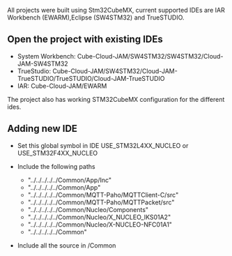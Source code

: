 All projects were built using Stm32CubeMX, current supported IDEs are IAR Workbench (EWARM),Eclipse (SW4STM32) and TrueSTUDIO.

## Open the project with existing IDEs

- System Workbench:
    Cube-Cloud-JAM/SW4STM32/SW4STM32/Cloud-JAM-SW4STM32
- TrueStudio:
    Cube-Cloud-JAM/SW4STM32/Cloud-JAM-TrueSTUDIO/TrueSTUDIO/Cloud-JAM-TrueSTUDIO
- IAR:
    Cube-Cloud-JAM/EWARM


The project also has working STM32CubeMX configuration for the different ides.

## Adding new IDE

- Set this global symbol in IDE
    USE_STM32L4XX_NUCLEO or USE_STM32F4XX_NUCLEO

- Include the following paths

    - "../../../../../Common/App/Inc"
    - "../../../../../Common/App"
    - "../../../../../Common/MQTT-Paho/MQTTClient-C/src"
    - "../../../../../Common/MQTT-Paho/MQTTPacket/src"
    - "../../../../../Common/Nucleo/Components"
    - "../../../../../Common/Nucleo/X_NUCLEO_IKS01A2"
    - "../../../../../Common/Nucleo/X-NUCLEO-NFC01A1"
    - "../../../../../Common"

- Include all the source in /Common
